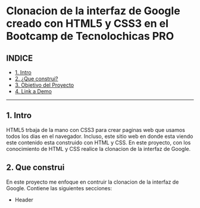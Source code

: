 # Clonacion de la interfaz de Google creado con HTML5 y CSS3 en el Bootcamp de Tecnolochicas PRO


## **INDICE**

* [1. Intro](#)
* [2. ¿Que construi?](#)
* [3. Objetivo del Proyecto](#)
* [4. Link a Demo](#)

****

## 1. Intro
HTML5 trbaja de la mano con CSS3 para crear paginas web que usamos todos los dias en el navegador. Incluso, este sitio web en donde esta viendo este contenido esta construido con HTML y CSS. En este proyecto, con los conocimiento de HTML y CSS realice la clonacion de la interfaz de Google.


## 2. Que construi
En este proyecto me enfoque en contruir la clonacion de la interfaz de Google. Contiene las siguientes secciones:
* Header
